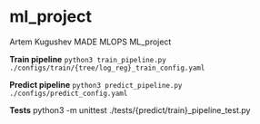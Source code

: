 # ml_project
Artem Kugushev MADE MLOPS ML_project

**Train pipeline** `python3 train_pipeline.py ./configs/train/{tree/log_reg}_train_config.yaml`

**Predict pipeline** `python3 predict_pipeline.py ./configs/predict_config.yaml`

**Tests** python3 -m unittest ./tests/{predict/train}_pipeline_test.py

